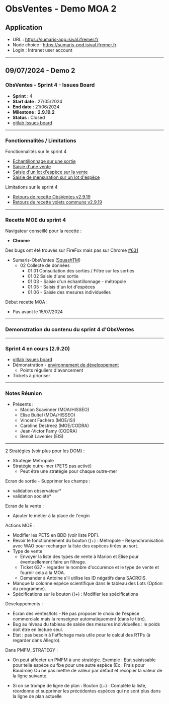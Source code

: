 # ObsVentes - Demo MOA 2

## Application 

- URL : https://sumaris-app.isival.ifremer.fr
- Node choice : https://sumaris-pod.isival.ifremer.fr
- Login : Intranet user account

---

## 09/07/2024 - Demo 2

### ObsVentes - Sprint 4 - Issues Board

- **Sprint** : 4
- **Start date** : 27/05/2024
- **End date** : 21/06/2024
- **Milestone** : **2.9.19.2**
- **Status** : Closed
- [gitlab Issues board](https://gitlab.ifremer.fr/sih-public/sumaris/sumaris-app/-/boards/873?label_name[]=OBSVENTES&milestone_title=2.9.19)

---

### Fonctionnalités / Limitations

Fonctionnalités sur le sprint 4
- [Echantillonnage sur une sortie](https://gitlab.ifremer.fr/sih-public/sumaris/sumaris-doc/-/blob/master/projects/obsvente/spe/collecte_de_donnees.md#sortie--echantillonnages-en-m%C3%A9tropole)
- [Saisie d'une vente](https://gitlab.ifremer.fr/sih-public/sumaris/sumaris-doc/-/blob/master/projects/obsvente/spe/collecte_de_donnees.md#vente--d%C3%A9tails)
- [Saisie d'un lot d'espèce sur la vente](https://gitlab.ifremer.fr/sih-public/sumaris/sumaris-doc/-/blob/master/projects/obsvente/spe/collecte_de_donnees.md#vente--lots-esp%C3%A8ces)
- [Saisie de mensuration sur un lot d'espèce]( https://gitlab.ifremer.fr/sih-public/sumaris/sumaris-doc/-/blob/master/projects/obsvente/spe/collecte_de_donnees.md#vente--lots-esp%C3%A8ces--mesures-individuelles)

Limitations sur le sprint 4
- [Retours de recette ObsVentes v2.9.19](https://gitlab.ifremer.fr/sih-public/sumaris/sumaris-app/-/issues/638)
- [Retours de recette volets communs v2.9.19](https://gitlab.ifremer.fr/sih-public/sumaris/sumaris-app/-/issues/631)
 
---

### Recette MOE du sprint 4 

Navigateur conseillé pour la recette :
- **Chrome**

Des bugs ont été trouvés sur FireFox mais pas sur Chrome [#631](https://gitlab.ifremer.fr/sih-public/sumaris/sumaris-app/-/issues/631)

- Sumaris-ObsVentes ([SquashTM](http://visi-common-squash.ifremer.fr:8080/squash/login))
  - 02 Collecte de données
     * 01.01 Consultation des sorties / Filtre sur les sorties
     * 01.02 Saisie d'une sortie
     * 01.03 - Saisie d'un échantillonnage - métropole
     * 01.05 - Saisis d'un lot d'espèces 
     * 01.06 - Saisie des mesures individuelles 

Début recette MOA : 
- Pas avant le 15/07/2024

---

### Demonstration du contenu du sprint 4 d'ObsVentes

---

### Sprint 4 en cours (2.9.20)

- [gitlab Issues board](https://gitlab.ifremer.fr/sih-public/sumaris/sumaris-app/-/boards/873?label_name[]=OBSVENTES&milestone_title=2.9.20)
- Démonstration - [environnement de développement](https://obsmer.sumaris.net)
  - Points réguliers d'avancement 
- Tickets à prioriser

---

### Notes Réunion

- Présents :
  - Marion Scavinner (MOA/HISSEO)
  - Elise Bultel (MOA/HISSEO)
  - Vincent Fachéro (MOE/ISI)
  - Caroline Destreez (MOE/CODRA)
  - Jean-Victor Famy (CODRA)
  - Benoit Lavenier (EIS)

---
2 Stratégies (voir plus pour les DOM) : 
- Stratégie Métropole
- Stratégie outre-mer (PETS pas activé)
  - Peut être une stratégie pour chaque outre-mer

Ecran de sortie - Supprimer les champs : 
- validation observateur*
- validation société*

Ecran de la vente : 
- Ajouter le métier à la place de l'engin

Actions MOE :
- Modifier les PETS en BDD (voir liste PDF).
- Revoir le fonctionnement du bouton ((+) : Métropole - Resynchronisation avec WAO pour recharger la liste des espèces tirées au sort.
- Type de vente
  - Envoyer la liste des types de vente à Marion et Elise pour éventuellement faire un filtrage.
  - Ticket 637 - regarder le nombre d'occurence et le type de vente et fournir cela à la MOA.
  - Demander à Antoine s'il utilise les ID négatifs dans SACROIS.
- Manque la colonne espèce scientifique dans le tableau des Lots (Option du programme).
- Spécifications sur le bouton ((+) : Modifier les spécifications

Développements : 
- Ecran des ventes/lots - Ne pas proposer le choix de l'espèce commerciale mais la renseigner automatiquement
(dans le titre).
- Bug au niveau du tableau de saisie des mesures individuelles : le poids doit être en lecture seul.
- Etat : pas besoin à l'affichage mais utile pour le calcul des RTPs (à regarder dans Allegro). 

Dans PMFM_STRATEGY : 
- On peut affecter un PMFM à une stratégie.
Exemple : Etat saisissable pour telle espèce ou fixe pour une autre espèce (Ex : Frais pour Baudroie)
Ou ne pas mettre de valeur par défaut et recopier la valeur de la ligne suivante.

- Si on se trompe de ligne de plan : 
Bouton ((+) : Complète la liste, réordonne et supprimer les précédentes espèces qui ne sont plus dans la ligne de plan actuelle




